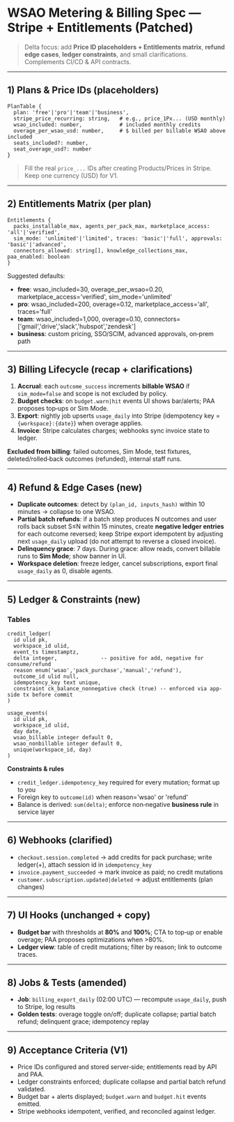 # WSAO Metering & Billing Spec — Stripe + Entitlements (Patched)

> Delta focus: add **Price ID placeholders + Entitlements matrix**, **refund edge cases**, **ledger constraints**, and small clarifications. Complements CI/CD & API contracts.

---

## 1) Plans & Price IDs (placeholders)

```
PlanTable {
  plan: 'free'|'pro'|'team'|'business',
  stripe_price_recurring: string,   # e.g., price_1Px... (USD monthly)
  wsao_included: number,            # included monthly credits
  overage_per_wsao_usd: number,     # $ billed per billable WSAO above included
  seats_included?: number,
  seat_overage_usd?: number
}
```

> Fill the real `price_...` IDs after creating Products/Prices in Stripe. Keep one currency (USD) for V1.

---

## 2) Entitlements Matrix (per plan)

```
Entitlements {
  packs_installable_max, agents_per_pack_max, marketplace_access: 'all'|'verified',
  sim_mode: 'unlimited'|'limited', traces: 'basic'|'full', approvals: 'basic'|'advanced',
  connectors_allowed: string[], knowledge_collections_max, paa_enabled: boolean
}
```

Suggested defaults:

- **free**: wsao_included=30, overage_per_wsao=0.20, marketplace_access='verified', sim_mode='unlimited'
- **pro**: wsao_included=200, overage=0.12, marketplace_access='all', traces='full'
- **team**: wsao_included=1,000, overage=0.10, connectors=['gmail','drive','slack','hubspot','zendesk']
- **business**: custom pricing, SSO/SCIM, advanced approvals, on‑prem path

---

## 3) Billing Lifecycle (recap + clarifications)

1. **Accrual**: each `outcome_success` increments **billable WSAO** if `sim_mode=false` and scope is not excluded by policy.
2. **Budget checks**: on `budget.warn|hit` events UI shows bar/alerts; PAA proposes top‑ups or Sim Mode.
3. **Export**: nightly job upserts `usage_daily` into Stripe (idempotency key = `{workspace}:{date}`) when overage applies.
4. **Invoice**: Stripe calculates charges; webhooks sync invoice state to ledger.

**Excluded from billing**: failed outcomes, Sim Mode, test fixtures, deleted/rolled‑back outcomes (refunded), internal staff runs.

---

## 4) Refund & Edge Cases (new)

- **Duplicate outcomes**: detect by `(plan_id, inputs_hash)` within 10 minutes → collapse to one WSAO.
- **Partial batch refunds**: if a batch step produces N outcomes and user rolls back subset S≤N within 15 minutes, create **negative ledger entries** for each outcome reversed; keep Stripe export idempotent by adjusting next `usage_daily` upload (do not attempt to reverse a closed invoice).
- **Delinquency grace**: 7 days. During grace: allow reads, convert billable runs to **Sim Mode**; show banner in UI.
- **Workspace deletion**: freeze ledger, cancel subscriptions, export final `usage_daily` as 0, disable agents.

---

## 5) Ledger & Constraints (new)

### Tables

```
credit_ledger(
  id ulid pk,
  workspace_id ulid,
  event_ts timestamptz,
  delta integer,              -- positive for add, negative for consume/refund
  reason enum('wsao','pack_purchase','manual','refund'),
  outcome_id ulid null,
  idempotency_key text unique,
  constraint ck_balance_nonnegative check (true) -- enforced via app-side tx before commit
)

usage_events(
  id ulid pk,
  workspace_id ulid,
  day date,
  wsao_billable integer default 0,
  wsao_nonbillable integer default 0,
  unique(workspace_id, day)
)
```

**Constraints & rules**

- `credit_ledger.idempotency_key` required for every mutation; format up to you
- Foreign key to `outcome(id)` when reason='wsao' or 'refund'
- Balance is derived: `sum(delta)`; enforce non‑negative **business rule** in service layer

---

## 6) Webhooks (clarified)

- `checkout.session.completed` → add credits for pack purchase; write ledger(+), attach session id in `idempotency_key`
- `invoice.payment_succeeded` → mark invoice as paid; no credit mutations
- `customer.subscription.updated|deleted` → adjust entitlements (plan changes)

---

## 7) UI Hooks (unchanged + copy)

- **Budget bar** with thresholds at **80%** and **100%**; CTA to top‑up or enable overage; PAA proposes optimizations when >80%.
- **Ledger view**: table of credit mutations; filter by reason; link to outcome traces.

---

## 8) Jobs & Tests (amended)

- **Job**: `billing_export_daily` (02:00 UTC) — recompute `usage_daily`, push to Stripe, log results
- **Golden tests**: overage toggle on/off; duplicate collapse; partial batch refund; delinquent grace; idempotency replay

---

## 9) Acceptance Criteria (V1)

- Price IDs configured and stored server‑side; entitlements read by API and PAA.
- Ledger constraints enforced; duplicate collapse and partial batch refund validated.
- Budget bar + alerts displayed; `budget.warn` and `budget.hit` events emitted.
- Stripe webhooks idempotent, verified, and reconciled against ledger.
